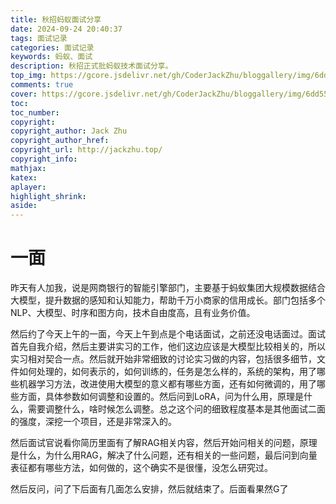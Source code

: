 ```yaml
---
title: 秋招蚂蚁面试分享
date: 2024-09-24 20:40:37
tags: 面试记录
categories: 面试记录
keywords: 蚂蚁、面试
description: 秋招正式批蚂蚁技术面试分享。
top_img: https://gcore.jsdelivr.net/gh/CoderJackZhu/bloggallery/img/6dd5501e98b9dfdfdb8ed3f0d19a4a19.jpeg
comments: true
cover: https://gcore.jsdelivr.net/gh/CoderJackZhu/bloggallery/img/6dd5501e98b9dfdfdb8ed3f0d19a4a19.jpeg
toc:
toc_number:
copyright:
copyright_author: Jack Zhu
copyright_author_href: 
copyright_url: http://jackzhu.top/
copyright_info: 
mathjax: 
katex: 
aplayer: 
highlight_shrink: 
aside: 
---
```


# 一面

昨天有人加我，说是网商银行的智能引擎部门，主要基于蚂蚁集团大规模数据结合大模型，提升数据的感知和认知能力，帮助千万小商家的信用成长。部门包括多个NLP、大模型、时序和图方向，技术自由度高，且有业务价值。

然后约了今天上午的一面，今天上午到点是个电话面试，之前还没电话面过。面试首先自我介绍，然后主要讲实习的工作，他们这边应该是大模型比较相关的，所以实习相对契合一点。然后就开始非常细致的讨论实习做的内容，包括很多细节，文件如何处理的，如何表示的，如何训练的，任务是怎么样的，系统的架构，用了哪些机器学习方法，改进使用大模型的意义都有哪些方面，还有如何微调的，用了哪些方面，具体参数如何调整和设置的。然后问到LoRA，问为什么用，原理是什么，需要调整什么，啥时候怎么调整。总之这个问的细致程度基本是其他面试二面的强度，深挖一个项目，还是非常深入的。

然后面试官说看你简历里面有了解RAG相关内容，然后开始问相关的问题，原理是什么，为什么用RAG，解决了什么问题，还有相关的一些问题，最后问到向量表征都有哪些方法，如何做的，这个确实不是很懂，没怎么研究过。

然后反问，问了下后面有几面怎么安排，然后就结束了。后面看果然G了